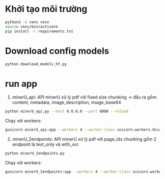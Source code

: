 # Khởi tạo môi trường 
```bash
python3 -m venv venv
source venv/bin/activate
pip install -r requirements.txt
```

# Download config models
```bash
python download_models_hf.py
```

# run app
1. minerU_api: API minerU xử lý pdf với fixed size chunking -> đầu ra gồm: content, metadata, image_description, image_base64 

```bash
python minerU_api.py --host 0.0.0.0 --port 8000 --reload
```

Chạy với workers:
```bash
gunicorn minerU_api:app --workers 4 --worker-class uvicorn.workers.UvicornWorker --bind 0.0.0.0:8000
```

2. minerU_2endpoints: API minerU xử lý pdf với page_idx chunking gồm 2 endpoint là text_only và with_ocr

```bash
python minerU_2endpoints.py
```

Chạy với workers:
```bash
gunicorn minerU_2endpoints:app --workers 4 --worker-class uvicorn.workers.UvicornWorker --bind 0.0.0.0:8000
```